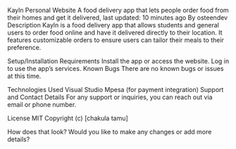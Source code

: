 Kayln Personal Website
A food delivery app that lets people order food from their homes and get it delivered, last updated: 10 minutes ago
By osteendev
Description
Kayln is a food delivery app that allows students and general users to order food online and have it delivered directly to their location. It features customizable orders to ensure users can tailor their meals to their preference.

Setup/Installation Requirements
Install the app or access the website.
Log in to use the app’s services.
Known Bugs
There are no known bugs or issues at this time.

Technologies Used
Visual Studio
Mpesa (for payment integration)
Support and Contact Details
For any support or inquiries, you can reach out via email or phone number.

License
MIT
Copyright (c) [chakula tamu]

How does that look? Would you like to make any changes or add more details?
